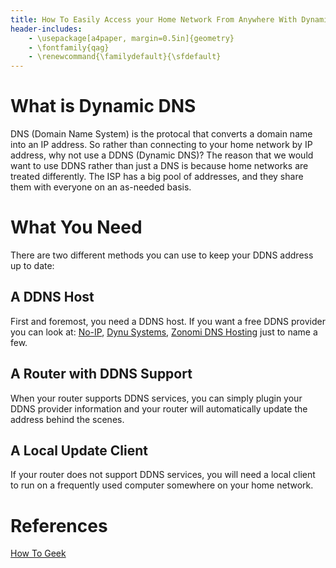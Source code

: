 ```yaml
---
title: How To Easily Access your Home Network From Anywhere With Dynamic DNS
header-includes:
	- \usepackage[a4paper, margin=0.5in]{geometry}
	- \fontfamily{qag} 
	- \renewcommand{\familydefault}{\sfdefault}
---
```


# What is Dynamic DNS
DNS (Domain Name System) is the protocal that converts a domain name into an IP address. So rather than connecting to your home network by IP address, why not use a DDNS (Dynamic DNS)? The reason that we would want to use DDNS rather than just a DNS is because home networks are treated differently. The ISP has a big pool of addresses, and they share them with everyone on an as-needed basis.

# What You Need
There are two different methods you can use to keep your DDNS address up to date:

## A DDNS Host
First and foremost, you need a DDNS host. If you want a free DDNS provider you can look at: [No-IP](https://www.noip.com/),  [Dynu Systems](http://www.dynu.com/),  [Zonomi DNS Hosting](https://zonomi.com/) just to name a few.

## A Router with DDNS Support
When your router supports DDNS services, you can simply plugin your DDNS provider information and your router will automatically update the address behind the scenes.

## A Local Update Client
If your router does not support DDNS services, you will need a local client to run on a frequently used computer somewhere on your home network.

# References
[How To Geek](https://www.howtogeek.com/66438/how-to-easily-access-your-home-network-from-anywhere-with-ddns/)

